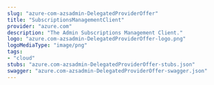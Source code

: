 ```yaml
---
slug: "azure-com-azsadmin-DelegatedProviderOffer"
title: "SubscriptionsManagementClient"
provider: "azure.com"
description: "The Admin Subscriptions Management Client."
logo: "azure.com-azsadmin-DelegatedProviderOffer-logo.png"
logoMediaType: "image/png"
tags:
- "cloud"
stubs: "azure.com-azsadmin-DelegatedProviderOffer-stubs.json"
swagger: "azure.com-azsadmin-DelegatedProviderOffer-swagger.json"
---
```

